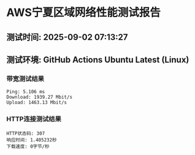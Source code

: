 # AWS宁夏区域网络性能测试报告
## 测试时间: 2025-09-02 07:13:27
## 测试环境: GitHub Actions Ubuntu Latest (Linux)

### 带宽测试结果
```
Ping: 5.106 ms
Download: 1939.27 Mbit/s
Upload: 1463.13 Mbit/s
```

### HTTP连接测试结果
```
HTTP状态码: 307
响应时间: 1.405232秒
下载速度: 0字节/秒
```

